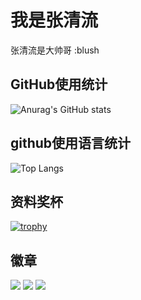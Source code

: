 # 我是张清流  
张清流是大帅哥 :blush
## GitHub使用统计
![Anurag's GitHub stats](https://github-readme-stats.vercel.app/api?username=ZhangQL2824)
## github使用语言统计
![Top Langs](https://github-readme-stats.vercel.app/api/top-langs/?username=ZhangQL2824)
## 资料奖杯
[![trophy](https://github-profile-trophy.vercel.app/?username=ZhangQL2824)](https://github.com/ryo-ma/github-profile-trophy)
## 徽章
<img src="https://img.shields.io/badge/-HTML5-E34F26?style=flat-square&logo=html5&logoColor=white" /> 
<img src="https://img.shields.io/badge/-CSS3-1572B6?style=flat-square&logo=css3" /> 
<img src="https://img.shields.io/badge/-JavaScript-oringe?style=flat-square&logo=javascript" />











